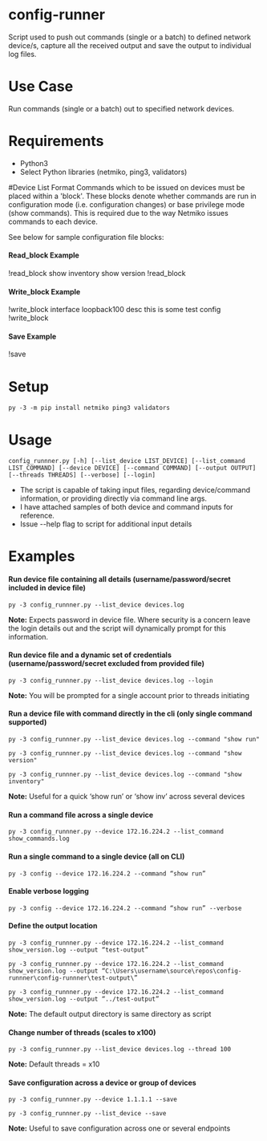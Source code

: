 # config-runner
Script used to push out commands (single or a batch) to defined network device/s, capture all the received output and save the output to individual log files.

# Use Case
Run commands (single or a batch) out to specified network devices.

# Requirements
* Python3
* Select Python libraries (netmiko, ping3, validators)

#Device List Format
Commands which to be issued on devices must be placed within a 'block'. These blocks denote whether commands are run in configuration mode (i.e. configuration changes) or base privilege mode (show commands). This is required due to the way Netmiko issues commands to each device.

See below for sample configuration file blocks:

#### Read_block Example ####
!read_block
show inventory
show version
!read_block

#### Write_block Example ####
!write_block 
interface loopback100
 desc this is some test config 
!write_block

#### Save Example ####
!save

# Setup
`py -3 -m pip install netmiko ping3 validators`

# Usage
`config_runnner.py [-h] [--list_device LIST_DEVICE] [--list_command LIST_COMMAND] [--device DEVICE] [--command COMMAND] [--output OUTPUT] [--threads THREADS] [--verbose] [--login]`
-	The script is capable of taking input files, regarding device/command information, or providing directly via command line args.
-	I have attached samples of both device and command inputs for reference.
-	Issue --help flag to script for additional input details

# Examples
#### Run device file containing all details (username/password/secret included in device file) ####

`py -3 config_runnner.py --list_device devices.log`

**Note:** Expects password in device file. Where security is a concern leave the login details out and the script will dynamically prompt for this information.

#### Run device file and a dynamic set of credentials (username/password/secret excluded from provided file) ####

`py -3 config_runnner.py --list_device devices.log --login`

**Note:** You will be prompted for a single account prior to threads initiating


#### Run a device file with command directly in the cli (only single command supported) ####
`py -3 config_runnner.py --list_device devices.log --command "show run"`

`py -3 config_runnner.py --list_device devices.log --command "show version"`

`py -3 config_runnner.py --list_device devices.log --command "show inventory"`

**Note:** Useful for a quick ‘show run’ or ‘show inv’ across several devices

#### Run a command file across a single device ####
`py -3 config_runnner.py --device 172.16.224.2 --list_command show_commands.log`

#### Run a single command to a single device (all on CLI) ####
`py -3 config --device 172.16.224.2 --command “show run”`

#### Enable verbose logging ####
`py -3 config --device 172.16.224.2 --command “show run” --verbose`

#### Define the output location ####
`py -3 config_runnner.py --device 172.16.224.2 --list_command show_version.log --output “test-output”`

`py -3 config_runnner.py --device 172.16.224.2 --list_command show_version.log --output “C:\Users\username\source\repos\config-runnner\config-runnner\test-output\”`

`py -3 config_runnner.py --device 172.16.224.2 --list_command show_version.log --output “../test-output”`

**Note:** The default output directory is same directory as script
&nbsp;&nbsp;
#### Change number of threads (scales to x100) ####
`py -3 config_runnner.py --list_device devices.log --thread 100`

**Note:** Default threads = x10

#### Save configuration across a device or group of devices ####
`py -3 config_runnner.py --device 1.1.1.1 --save`

`py -3 config_runnner.py --list_device --save`

**Note:** Useful to save configuration across one or several endpoints